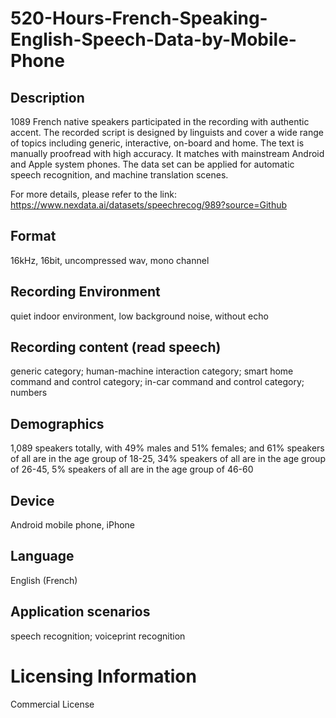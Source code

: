 # 520-Hours-French-Speaking-English-Speech-Data-by-Mobile-Phone


## Description
1089 French native speakers participated in the recording with authentic accent. The recorded script is designed by linguists and cover a wide range of topics including generic, interactive, on-board and home. The text is manually proofread with high accuracy. It matches with mainstream Android and Apple system phones. The data set can be applied for automatic speech recognition, and machine translation scenes.

For more details, please refer to the link: https://www.nexdata.ai/datasets/speechrecog/989?source=Github


## Format
16kHz, 16bit, uncompressed wav, mono channel

## Recording Environment
quiet indoor environment, low background noise, without echo

## Recording content (read speech)
generic category; human-machine interaction category; smart home command and control category; in-car command and control category; numbers

## Demographics
1,089 speakers totally, with 49% males and 51% females; and 61% speakers of all are in the age group of 18-25, 34% speakers of all are in the age group of 26-45, 5% speakers of all are in the age group of 46-60

## Device
Android mobile phone, iPhone

## Language
English (French)

## Application scenarios
speech recognition; voiceprint recognition

# Licensing Information
Commercial License
